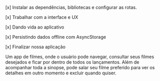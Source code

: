 [x] Instalar as dependências, bibliotecas e configurar as rotas.

[x] Trabalhar com a interface e UX

[x] Dando vida ao aplicativo

[x] Persistindo dados offline com AsyncStorage

[x] Finalizar nossa aplicação

Um app de filmes, onde o usuário pode navegar, consultar seus filmes desejados e ficar por dentro de todos os lançamentos. Além de acompanhar toda a sinopse, pode salar seu filme preferido para ver os detalhes em outro momento e excluir quando quiser.
